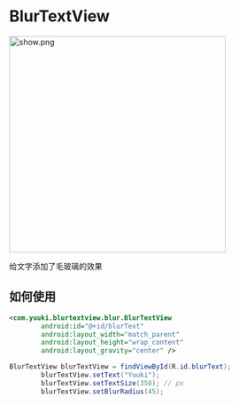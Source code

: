 # BlurTextView



<img title="" src="./srt/show.png" alt="show.png" width="391">



给文字添加了毛玻璃的效果



## 如何使用

```xml
<com.yuuki.blurtextview.blur.BlurTextView
        android:id="@+id/blurText"
        android:layout_width="match_parent"
        android:layout_height="wrap_content"
        android:layout_gravity="center" />
```

```java
BlurTextView blurTextView = findViewById(R.id.blurText);
        blurTextView.setText("Yuuki");
        blurTextView.setTextSize(350); // px
        blurTextView.setBlurRadius(45);

```


